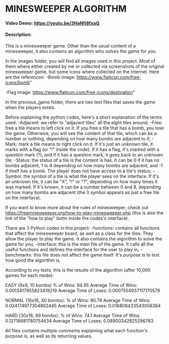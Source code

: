 # MINESWEEPER ALGORITHM
#### Video Demo:  https://youtu.be/3HaNfj8fxaQ
#### Description:
This is a minesweeper game. Other than the usual content of a minesweeper, it also contains an algorithm who solves the game for you.

In the images folder, you will find all images used in this project. Most of them where either created by me or collected via screenshots of the original minesweeper game, but some icons where collected on the internet. Here are the references:
-Bomb image: https://www.flaticon.com/free-icons/bomb"

-Flag image: https://www.flaticon.com/free-icons/destination"

In the previous_game folder, there are two text files that saves the game when the players exists.

Before explaining the python codes, here's a short explanation of the terms used:
-Adjacent: we refer to "adjacent tiles" all the eight tiles around;
-Free: free a tile means to left click on it. If you free a tile that has a bomb, you lose the game. Otherwise, you will see the content of that tile, which can be a number or nothing, depending on how many bombs are adjacent to it;
-Mark: mark a tile means to right click on it. If it's just an unknown tile, it marks with a flag (or "!" inside the code). If it has a flag, it's marked with a question mark (?), and if it has a question mark, it goes back to an unknown tile;
-Status: the status of a tile is the content is has. It can be 0 if it has no bombs adjacent, 1 to 8 depending on how many bombs are adjacent, and -1 if itself has a bomb. The player does not have access to a tile's status;
-Symbol: the symbol of a tile is what the player sees on the interface. If it's an unknown tile, it can be "X", "!" or "?", depending on how many times it was marked. If it's known, it can be a number between 0 and 8, depending on how many bombs are adjacent (the 0 symbol appears as just a free tile on the interface).

If you want to know more about the rules of minesweeper, check out https://freeminesweeper.org/how-to-play-minesweeper.php (this is also the link of the "how to play" buttn inside the codes's interface).

There are 3 Python codes in this project:
-functions: contains all functions that affect the minesweeper board, as well as a class for the tiles. They allow the player to play the game. It also contains the algorithm to solve the game for you;
-interface: this is the main file of the game. It calls all the useful functions and defines the interface for the user to play in;
-benchmarks: this file does not affect the game itself. It's purpose is to test how good the algorithm is.

According to my tests, this is the results of the algorithm (after 10,000 games for each mode):

EASY (9x9, 10 bombs)
% of Wins: 94.95
Average Time of Wins: 0.0013417955823419219
Average Time of Loses: 0.0007554937117170579

NORMAL (16x16, 40 bombs):
% of Wins: 90.78
Average Time of Wins: 0.024174977304862445
Average Time of Loses: 0.016808433543058384

HARD (30x16, 99 bombs):
% of Wins: 74.1
Average Time of Wins: 0.12718681780754634
Average Time of Loses: 0.08900342825296763


All files contains multiple comments explaining what each function's purpose is, as well as its returning values.
